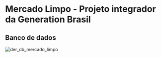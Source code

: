 # Mercado Limpo - Projeto integrador da Generation Brasil

## Banco de dados
![der_db_mercado_limpo](https://user-images.githubusercontent.com/101234800/176012456-a209bc94-91e2-4ea1-b4b1-ca25dc611df9.png)
